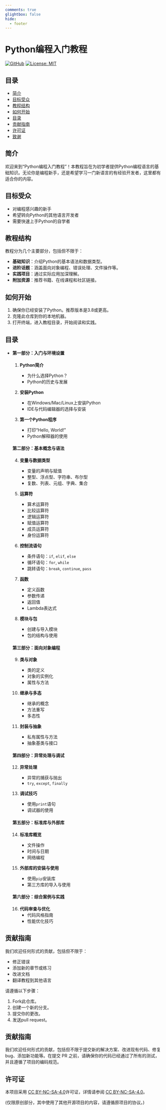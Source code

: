 ```yaml
---
comments: true
glightbox: false
hide:
  - footer
---
```


# Python编程入门教程

[![GitHub](https://img.shields.io/badge/GitHub-Repository-blue.svg)](https://github.com/Swcmb/Code-Fast.github.io/tree/main/docs/language/python)
[![License: MIT](https://img.shields.io/badge/License-MIT-yellow.svg)](https://opensource.org/licenses/MIT)

## 目录

- [简介](#简介)
- [目标受众](#目标受众)
- [教程结构](#教程结构)
- [如何开始](#如何开始)
- [目录](#目录)
- [贡献指南](#贡献指南)
- [许可证](#许可证)
- [致谢](#致谢)

## 简介

欢迎来到“Python编程入门教程”！本教程旨在为初学者提供Python编程语言的基础知识。无论你是编程新手，还是希望学习一门新语言的有经验开发者，这里都有适合你的内容。

## 目标受众

- 对编程感兴趣的新手
- 希望转向Python的其他语言开发者
- 需要快速上手Python的自学者

## 教程结构

教程分为几个主要部分，包括但不限于：
- **基础知识**：介绍Python的基本语法和数据类型。
- **进阶话题**：涵盖面向对象编程、错误处理、文件操作等。
- **实践项目**：通过实际应用加深理解。
- **附加资源**：推荐书籍、在线课程和社区链接。

## 如何开始

1. 确保你已经安装了Python。推荐版本是3.8或更高。
2. 克隆此仓库到你的本地机器。
3. 打开终端，进入教程目录，开始阅读和实践。

## 目录

- #### 第一部分：入门与环境设置

  1. **Python简介**
     - 为什么选择Python？
     - Python的历史与发展

  2. **安装Python**
     - 在Windows/Mac/Linux上安装Python
     - IDE与代码编辑器的选择与安装

  3. **第一个Python程序**
     - 打印“Hello, World!”
     - Python解释器的使用

  #### 第二部分：基本概念与语法

  4. **变量与数据类型**
     - 变量的声明与赋值
     - 整型、浮点型、字符串、布尔型
     - 复数、列表、元组、字典、集合

  5. **运算符**
     - 算术运算符
     - 比较运算符
     - 逻辑运算符
     - 赋值运算符
     - 成员运算符
     - 身份运算符

  6. **控制流语句**
     - 条件语句：`if`, `elif`, `else`
     - 循环语句：`for`, `while`
     - 跳转语句：`break`, `continue`, `pass`

  7. **函数**
     - 定义函数
     - 参数传递
     - 返回值
     - Lambda表达式

  8. **模块与包**
     - 创建与导入模块
     - 包的结构与使用

  #### 第三部分：面向对象编程

  9. **类与对象**
     - 类的定义
     - 对象的实例化
     - 属性与方法

  10. **继承与多态**
      - 继承的概念
      - 方法重写
      - 多态性

  11. **封装与抽象**
      - 私有属性与方法
      - 抽象基类与接口

  #### 第四部分：异常处理与调试

  12. **异常处理**
      - 异常的捕获与抛出
      - `try`, `except`, `finally`

  13. **调试技巧**
      - 使用`print`语句
      - 调试器的使用

  #### 第五部分：标准库与外部库

  14. **标准库概览**
      - 文件操作
      - 时间与日期
      - 网络编程

  15. **外部库的安装与使用**
      - 使用`pip`安装库
      - 第三方库的导入与使用

  #### 第六部分：综合案例与实践

  16. **代码审查与优化**
      - 代码风格指南
      - 性能优化技巧

  

## 贡献指南

我们欢迎任何形式的贡献，包括但不限于：
- 修正错误
- 添加新的章节或练习
- 改进文档
- 翻译教程到其他语言

请遵循以下步骤：
1. Fork此仓库。
2. 创建一个新的分支。
3. 提交你的更改。
4. 发送pull request。

## 贡献指南

我们欢迎任何形式的贡献，包括但不限于提交新的解决方案、改进现有代码、修复 bug、添加新功能等。在提交 PR 之前，请确保你的代码已经通过了所有的测试，并且遵循了项目的编码规范。

## 许可证

本项目采用 [CC BY-NC-SA-4.0](https://creativecommons.org/licenses/by-nc-sa/4.0/)许可证，详情请参阅  [CC BY-NC-SA-4.0](https://creativecommons.org/licenses/by-nc-sa/4.0/)。

(仅限原创部分，其中使用了其他开源项目的内容，请遵循原项目的协议。)

